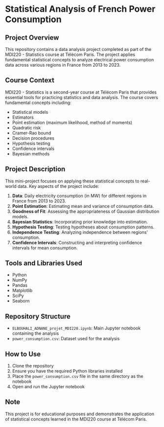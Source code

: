 # Statistical Analysis of French Power Consumption

## Project Overview
This repository contains a data analysis project completed as part of the MDI220 - Statistics course at Télécom Paris. The project applies fundamental statistical concepts to analyze electrical power consumption data across various regions in France from 2013 to 2023.

## Course Context
MDI220 - Statistics is a second-year course at Télécom Paris that provides essential tools for practicing statistics and data analysis. The course covers fundamental concepts including:

- Statistical models
- Estimators
- Point estimation (maximum likelihood, method of moments)
- Quadratic risk
- Cramer-Rao bound
- Decision procedures
- Hypothesis testing
- Confidence intervals
- Bayesian methods

## Project Description
This mini-project focuses on applying these statistical concepts to real-world data. Key aspects of the project include:

1. **Data**: Daily electricity consumption (in MW) for different regions in France from 2013 to 2023.
2. **Point Estimation**: Estimating mean and variance of consumption data.
3. **Goodness of Fit**: Assessing the appropriateness of Gaussian distribution models.
4. **Bayesian Statistics**: Incorporating prior knowledge into estimation.
5. **Hypothesis Testing**: Testing hypotheses about consumption patterns.
6. **Independence Testing**: Analyzing independence between regions' consumption.
7. **Confidence Intervals**: Constructing and interpreting confidence intervals for mean consumption.

## Tools and Libraries Used
- Python
- NumPy
- Pandas
- Matplotlib
- SciPy
- Seaborn

## Repository Structure
- `ELBOUHALI_ADNANE_projet_MDI220.ipynb`: Main Jupyter notebook containing the analysis
- `power_consumption.csv`: Dataset used for the analysis

## How to Use
1. Clone the repository
2. Ensure you have the required Python libraries installed
3. Place the `power_consumption.csv` file in the same directory as the notebook
4. Open and run the Jupyter notebook

## Note
This project is for educational purposes and demonstrates the application of statistical concepts learned in the MDI220 course at Télécom Paris.
